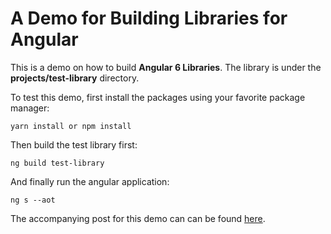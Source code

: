 # A Demo for Building Libraries for Angular

This is a demo on how to build **Angular 6 Libraries**. The library is under the **projects/test-library** directory.

To test this demo, first install the packages using your favorite package manager:

`yarn install or npm install`

Then build the test library first:

`ng build test-library`

And finally run the angular application:

`ng s --aot`

The accompanying post for this demo can can be found [here](https://codinglatte.com/posts/angular/building-angular-6-libraries/).

